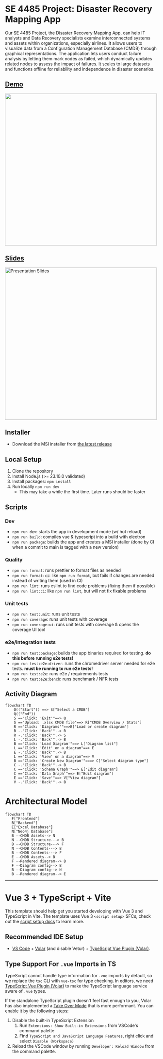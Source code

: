 # SE 4485 Project: Disaster Recovery Mapping App

Our SE 4485 Project, the Disaster Recovery Mapping App, can help IT analysts and Data Recovery specialists examine interconnected systems and assets within organizations, especially airlines. It allows users to visualize data from a Configuration Management Database (CMDB) through graphical representations.
The application lets users conduct failure analysis by letting them mark nodes as failed, which dynamically updates related nodes to assess the impact of failures. It scales to large datasets and functions offline for reliability and independence in disaster scenarios.


## [Demo](https://drive.google.com/file/d/1741aa_tguOSqy1Pvi7uL9-o0IflHapt-/view?usp=drive_link)


[<img src="https://github.com/user-attachments/assets/4a117650-72bf-4766-a275-a0f672730658" width="500">](https://drive.google.com/file/d/1741aa_tguOSqy1Pvi7uL9-o0IflHapt-/view?usp=drive_link)

## [Slides](https://docs.google.com/presentation/d/e/2PACX-1vS_aNyQDyKtzwJlb9gqzwD-AqBPWjtSt2gXDVk_rtCTKwmmSi_5vJ4WhjuNEatZUhHmBgoE0t1eDziT/pubembed?start=true&loop=false&delayms=3000)

[<img src="https://github.com/user-attachments/assets/0345c8f6-580b-4d57-aaa1-27ad769228ac" width=500 alt="Presentation Slides"/>](https://docs.google.com/presentation/d/e/2PACX-1vS_aNyQDyKtzwJlb9gqzwD-AqBPWjtSt2gXDVk_rtCTKwmmSi_5vJ4WhjuNEatZUhHmBgoE0t1eDziT/pubembed?start=true&loop=false&delayms=3000)

## Installer

- Download the MSI installer from [the latest release](https://github.com/pmaxhogan/4485-project/releases/latest)

## Local Setup

1. Clone the repository
2. Install Node.js (>= 23.10.0 validated)
3. Install packages: `npm install`
4. Run locally `npm run dev`
   - This may take a while the first time. Later runs should be faster

## Scripts

### Dev

- `npm run dev`: starts the app in development mode (w/ hot reload)
- `npm run build`: compiles vue & typescript into a build with electron
- `npm run package`: builds the app and creates a MSI installer (done by CI when a commit to main is tagged with a new version)

### Quality

- `npm run format`: runs prettier to format files as needed
- `npm run format:ci`: like `npm run format`, but fails if changes are needed instead of writing them (used in CI)
- `npm run lint`: runs eslint to find code problems (fixing them if possible)
- `npm run lint:ci`: like `npm run lint`, but will not fix fixable problems

### Unit tests

- `npm run test:unit`: runs unit tests
- `npm run coverage`: runs unit tests with coverage
- `npm run coverage:ui`: runs unit tests with coverage & opens the coverage UI tool

### e2e/integration tests

- `npm run test:package`: builds the app binaries required for testing. **do this before running e2e tests!**
- `npm run test:e2e:driver`: runs the chromedriver server needed for e2e tests. **must be running to run e2e tests!**
- `npm run test:e2e`: runs e2e / requirements tests
- `npm run test:e2e:bench`: runs benchmark / NFR tests

## Activity Diagram

```mermaid
flowchart TD
    O(("Start")) ==> S["Select a CMDB"]
    Q(("End"))
    S =="Click: 'Exit'"==> Q
    S =="Upload: .xlsx CMDB file"==> R["CMDB Overview / Stats"]
    R =="Click: 'Diagrams'"==>B["Load or create diagram"]
    B -."Click: 'Back'".-> R
    R -."Click: 'Back'".-> S
    L -."Click: 'Back'".-> B
    B =="Click: 'Load Diagram'"==> L["Diagram list"]
    L =="Click: 'Edit' on a diagram"==> E
    E -."Click: 'Back'".-> B
    L =="Click: 'View' on a diagram"==> V
    B =="Click: 'Create New Diagram'"===> C["Select diagram type"]
    C -."Click: 'Back'".-> B
    C =="Click: 'Schema Graph'"==> E["Edit diagram"]
    C =="Click: 'Data Graph'"==> E["Edit diagram"]
    E =="Click: 'Save'"==> V["View diagram"]
    V -."Click: 'Back'".-> B

```

# Architectural Model

```mermaid
flowchart TD
   F["Frontend"]
   B["Backend"]
   E["Excel Database"]
   N["Neo4j Database"]
   B --CMDB Assets--> N
   N --CMDB Structure---> B
   B --CMDB Structure---> F
   N --CMDB Contents---> B
   B --CMDB Contents---> F
   E --CMDB Assets--> B
   F --Rendered diagram--> B
   F --Diagram config--> B
   B --Diagram config--> N
   B --Rendered diagram--> E
```

---

# Vue 3 + TypeScript + Vite

This template should help get you started developing with Vue 3 and TypeScript in Vite. The template uses Vue 3 `<script setup>` SFCs, check out the [script setup docs](https://v3.vuejs.org/api/sfc-script-setup.html#sfc-script-setup) to learn more.

## Recommended IDE Setup

- [VS Code](https://code.visualstudio.com/) + [Volar](https://marketplace.visualstudio.com/items?itemName=Vue.volar) (and disable Vetur) + [TypeScript Vue Plugin (Volar)](https://marketplace.visualstudio.com/items?itemName=Vue.vscode-typescript-vue-plugin).

## Type Support For `.vue` Imports in TS

TypeScript cannot handle type information for `.vue` imports by default, so we replace the `tsc` CLI with `vue-tsc` for type checking. In editors, we need [TypeScript Vue Plugin (Volar)](https://marketplace.visualstudio.com/items?itemName=Vue.vscode-typescript-vue-plugin) to make the TypeScript language service aware of `.vue` types.

If the standalone TypeScript plugin doesn't feel fast enough to you, Volar has also implemented a [Take Over Mode](https://github.com/johnsoncodehk/volar/discussions/471#discussioncomment-1361669) that is more performant. You can enable it by the following steps:

1. Disable the built-in TypeScript Extension
   1. Run `Extensions: Show Built-in Extensions` from VSCode's command palette
   2. Find `TypeScript and JavaScript Language Features`, right click and select `Disable (Workspace)`
2. Reload the VSCode window by running `Developer: Reload Window` from the command palette.

